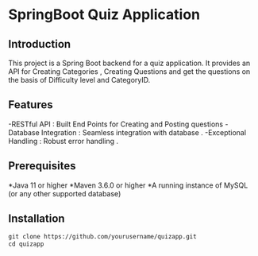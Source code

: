 # SpringBoot Quiz Application #

## Introduction ##
This project is a Spring Boot backend for a quiz application. It provides an API for Creating Categories , Creating Questions 
and get the questions on the basis of Difficulty level and CategoryID.

## Features ##

-RESTful API : Built End Points for Creating and Posting questions 
-Database Integration : Seamless integration with database .
-Exceptional Handling : Robust error handling .

## Prerequisites ##

*Java 11 or higher
*Maven 3.6.0 or higher
*A running instance of MySQL (or any other supported database)

## Installation ##

``` 1 . Clone the  Repository :
git clone https://github.com/yourusername/quizapp.git
cd quizapp



